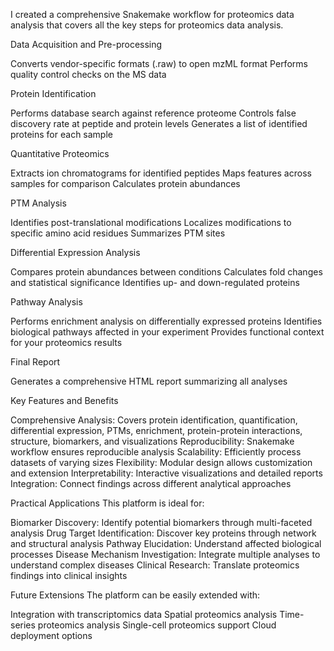 I created a comprehensive Snakemake workflow for proteomics data analysis that covers all the key steps for proteomics data analysis.

Data Acquisition and Pre-processing

Converts vendor-specific formats (.raw) to open mzML format
Performs quality control checks on the MS data

Protein Identification

Performs database search against reference proteome
Controls false discovery rate at peptide and protein levels
Generates a list of identified proteins for each sample

Quantitative Proteomics

Extracts ion chromatograms for identified peptides
Maps features across samples for comparison
Calculates protein abundances

PTM Analysis

Identifies post-translational modifications
Localizes modifications to specific amino acid residues
Summarizes PTM sites

Differential Expression Analysis

Compares protein abundances between conditions
Calculates fold changes and statistical significance
Identifies up- and down-regulated proteins

Pathway Analysis

Performs enrichment analysis on differentially expressed proteins
Identifies biological pathways affected in your experiment
Provides functional context for your proteomics results

Final Report

Generates a comprehensive HTML report summarizing all analyses


Key Features and Benefits

Comprehensive Analysis: Covers protein identification, quantification, differential expression, PTMs, enrichment, protein-protein interactions, structure, biomarkers, and visualizations
Reproducibility: Snakemake workflow ensures reproducible analysis
Scalability: Efficiently process datasets of varying sizes
Flexibility: Modular design allows customization and extension
Interpretability: Interactive visualizations and detailed reports
Integration: Connect findings across different analytical approaches

Practical Applications
This platform is ideal for:

Biomarker Discovery: Identify potential biomarkers through multi-faceted analysis
Drug Target Identification: Discover key proteins through network and structural analysis
Pathway Elucidation: Understand affected biological processes
Disease Mechanism Investigation: Integrate multiple analyses to understand complex diseases
Clinical Research: Translate proteomics findings into clinical insights

Future Extensions
The platform can be easily extended with:

Integration with transcriptomics data
Spatial proteomics analysis
Time-series proteomics analysis
Single-cell proteomics support
Cloud deployment options









